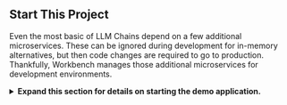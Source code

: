 ## Start This Project

Even the most basic of LLM Chains depend on a few additional microservices. These can be ignored during development for in-memory alternatives, but then code changes are required to go to production. Thankfully, Workbench manages those additional microservices for development environments.

<details>
<summary>
<b>Expand this section for details on starting the demo application.</b>
</summary>

> **HINT:** For each application, the debug output can be monitored in the UI by clicking the Output link in the lower left corner, selecting the dropdown menu, and choosing the application of interest (or **Compose** for applications started via compose). 

Since you can either pull NIMs and run them locally, or utilize the endpoints from *ai.nvidia.com* you can run this project with *or* without GPUs. 

1. The applications bundled in this workspace can be controlled by navigating to two tabs:

    - **Environment** > **Compose**
    - **Environment** > **Applications**

1. First, navigate to the **Environment** > **Compose** tab. If you're not working in an environment with GPUs, you can just click **Start** to run the project using a lightweight deployment. This default configuration will run the following containers:

    - *Milvus Vector DB*: An unstructured knowledge base 

    - *Redis*: Used to store conversation histories

1. If you have access to GPU resources and want to run any NIMs locally, use the dropdown menu under **Compose** and select which set of NIMs you want to run locally. Note that you *must* have at least 1 available GPU per NIM you plan to run locally. Below is an outline of the available configurations:

    - Local LLM (min 1 GPU required)
        - The first time the LLM NIM is started, it will take some time to download the image and the optimized models.
            - During a long start, to confirm the LLM NIM is starting, the progress can be observed by viewing the logs by using the *Output* pane on the bottom left of the UI.

            - If the logs indicate an authentication error, that means the provided *NGC_API_KEY* does not have access to the NIMs. Please verify it was generated correctly and in an NGC organization that has NVIDIA AI Enterprise support or trial.

            - If the logs appear to be stuck on `..........: Pull complete`. `..........: Verifying complete`, or `..........: Download complete`; this is all normal output from Docker that the various layers of the container image have been downloaded.

            - Any other failures here need to be addressed.
    - Local LLM + Embedding (min 2 GPUs required)

    - Local LLM + Embedding + Reranking (min 3 GPUs required)
        

    > **NOTE:** 
    > - Each profile will also run *Milvus Vector DB* and *Redis*
    > - Due to the nature of Docker Compose profiles, the UI will let you select multiple profiles at the same time. In the context of this project, selecting multiple profiles does not make sense. It will not cause any errors, however we recommend only selecting one profile at a time for simplicity.

1. Once the compose services have been started, navigate to the **Environment** > **Applications** tab. Now, the *Chain Server* can safely be started. This contains the custom LangChain code for performing our reasoning chain. By default, it will use the local Milvus and Redis, but use *ai.nvidia.com* for LLM, Embedding, and Reranking model inferencing.

1. Once the *Chain Server*  is up, the *Chat Frontend* can be started. Starting the interface will automatically open it in a browser window. If you are running any local NIMs, you can edit the config to connect to them via the *Chat Frontend*

  ![NIM Anywhere Frontend](_static/na_frontend.png)

</details>
